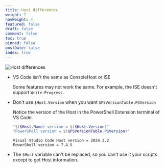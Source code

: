 ```yaml
---
title: Host differences
weight: 7
navWeight: 4
featured: false
draft: false
comment: false
toc: true
pinned: false
postDate: false
index: true
---
```

<!-- markdownlint-disable MD041 -->
![Host differences][01]

- VS Code isn't the same as ConsoleHost or ISE

  Some features may not work the same. For example, the ISE doesn't support `Write-Progress`.

- Don't use `$Host.Version` when you want `$PSVersionTable.PSVersion`

  Notice the version of the Host in the PowerShell Extension terminal of VS Code.

  ```powershell
  "$($Host.Name) version = $($Host.Version)"
  "PowerShell version = $($PSVersionTable.PSVersion)"
  ```

  ```Output
  Visual Studio Code Host version = 2024.3.2
  PowerShell version = 7.4.5
  ```

- The `$Host` variable can't be replaced, so you can't use it your scripts except to get Host
  information.

<!-- link references -->
[01]: ./images/psprofiles/slide07.png
